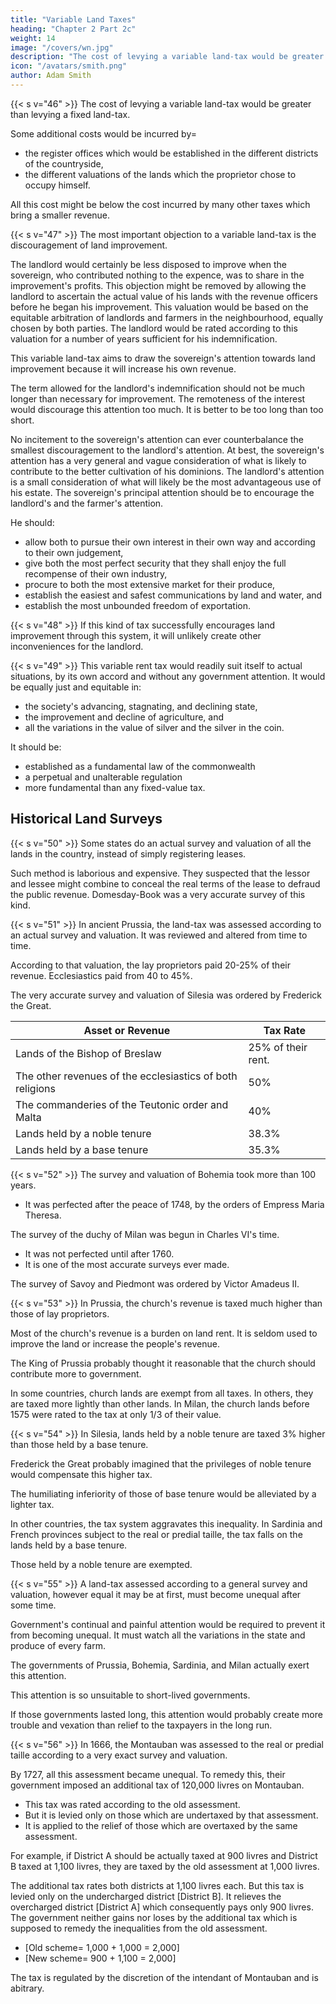 ```yaml
---
title: "Variable Land Taxes"
heading: "Chapter 2 Part 2c"
weight: 14
image: "/covers/wn.jpg"
description: "The cost of levying a variable land-tax would be greater than levying a fixed land-tax"
icon: "/avatars/smith.png"
author: Adam Smith
---
```




{{< s v="46" >}} The cost of levying a variable land-tax would be greater than levying a fixed land-tax.

Some additional costs would be incurred by= 
- the register offices which would be established in the different districts of the countryside,
- the different valuations of the lands which the proprietor chose to occupy himself.

All this cost might be below the cost incurred by many other taxes which bring a smaller revenue.


{{< s v="47" >}} The most important objection to a variable land-tax is the discouragement of land improvement.

The landlord would certainly be less disposed to improve when the sovereign, who contributed nothing to the expence, was to share in the improvement's profits.
This objection might be removed by allowing the landlord to ascertain the actual value of his lands with the revenue officers before he began his improvement.
This valuation would be based on the equitable arbitration of landlords and farmers in the neighbourhood, equally chosen by both parties.
The landlord would be rated according to this valuation for a number of years sufficient for his indemnification.

This variable land-tax aims to draw the sovereign's attention towards land improvement because it will increase his own revenue.

The term allowed for the landlord's indemnification should not be much longer than necessary for improvement.
The remoteness of the interest would discourage this attention too much.
It is better to be too long than too short.

No incitement to the sovereign's attention can ever counterbalance the smallest discouragement to the landlord's attention.
At best, the sovereign's attention has a very general and vague consideration of what is likely to contribute to the better cultivation of his dominions.
The landlord's attention is a small consideration of what will likely be the most advantageous use of his estate.
The sovereign's principal attention should be to encourage the landlord's and the farmer's attention.

He should:
- allow both to pursue their own interest in their own way and according to their own judgement,
- give both the most perfect security that they shall enjoy the full recompense of their own industry,
- procure to both the most extensive market for their produce,
- establish the easiest and safest communications by land and water, and
- establish the most unbounded freedom of exportation.


{{< s v="48" >}} If this kind of tax successfully encourages land improvement through this system, it will unlikely create other inconveniences for the landlord.

{{< s v="49" >}} This variable rent tax would readily suit itself to actual situations, by its own accord and without any government attention. It would be equally just and equitable in: 
- the society's advancing, stagnating, and declining state,
- the improvement and decline of agriculture, and
- all the variations in the value of silver and the silver in the coin.

It should be: 
- established as a fundamental law of the commonwealth
- a perpetual and unalterable regulation
- more fundamental than any fixed-value tax.


## Historical Land Surveys

{{< s v="50" >}} Some states do an actual survey and valuation of all the lands in the country, instead of simply registering leases.

Such method is laborious and expensive.
They suspected that the lessor and lessee might combine to conceal the real terms of the lease to defraud the public revenue.
Domesday-Book was a very accurate survey of this kind.


{{< s v="51" >}} In ancient Prussia, the land-tax was assessed according to an actual survey and valuation. It was reviewed and altered from time to time.

According to that valuation, the lay proprietors paid 20-25% of their revenue.
Ecclesiastics paid from 40 to 45%.

The very accurate survey and valuation of Silesia was ordered by Frederick the Great.

Asset or Revenue | Tax Rate
--- | ---
Lands of the Bishop of Breslaw | 25% of their rent.
The other revenues of the ecclesiastics of both religions | 50%
The commanderies of the Teutonic order and Malta | 40%
Lands held by a noble tenure | 38.3%
Lands held by a base tenure | 35.3%


{{< s v="52" >}} The survey and valuation of Bohemia took more than 100 years.
- It was perfected after the peace of 1748, by the orders of Empress Maria Theresa.

The survey of the duchy of Milan was begun in Charles VI's time.
- It was not perfected until after 1760.
- It is one of the most accurate surveys ever made.

The survey of Savoy and Piedmont was ordered by Victor Amadeus II.


{{< s v="53" >}}  In Prussia, the church's revenue is taxed much higher than those of lay proprietors.

Most of the church's revenue is a burden on land rent.
It is seldom used to improve the land or increase the people's revenue.

The King of Prussia probably thought it reasonable that the church should contribute more to government.

In some countries, church lands are exempt from all taxes.
In others, they are taxed more lightly than other lands.
In Milan, the church lands before 1575 were rated to the tax at only 1/3 of their value.


{{< s v="54" >}} In Silesia, lands held by a noble tenure are taxed 3% higher than those held by a base tenure.

Frederick the Great probably imagined that the privileges of noble tenure would compensate this higher tax.

The humiliating inferiority of those of base tenure would be alleviated by a lighter tax.

In other countries, the tax system aggravates this inequality.
In Sardinia and French provinces subject to the real or predial taille, the tax falls on the lands held by a base tenure.

Those held by a noble tenure are exempted.


{{< s v="55" >}} A land-tax assessed according to a general survey and valuation, however equal it may be at first, must become unequal after some time.

Government's continual and painful attention would be required to prevent it from becoming unequal.
It must watch all the variations in the state and produce of every farm.

The governments of Prussia, Bohemia, Sardinia, and Milan actually exert this attention.

This attention is so unsuitable to short-lived governments.

If those governments lasted long, this attention would probably create more trouble and vexation than relief to the taxpayers in the long run.


{{< s v="56" >}} In 1666, the Montauban was assessed to the real or predial taille according to a very exact survey and valuation.

By 1727, all this assessment became unequal. To remedy this, their government imposed an additional tax of 120,000 livres on Montauban.
- This tax was rated according to the old assessment.
- But it is levied only on those which are undertaxed by that assessment.
- It is applied to the relief of those which are overtaxed by the same assessment.

For example, if District A should be actually taxed at 900 livres and District B taxed at 1,100 livres, they are taxed by the old assessment at 1,000 livres.

The additional tax rates both districts at 1,100 livres each.
But this tax is levied only on the undercharged district [District B].
It relieves the overcharged district [District A] which consequently pays only 900 livres.
The government neither gains nor loses by the additional tax which is supposed to remedy the inequalities from the old assessment.
- [Old scheme=  1,000 + 1,000 = 2,000]
- [New scheme=  900 + 1,100 = 2,000]

The tax is regulated by the discretion of the intendant of Montauban and is abitrary.

